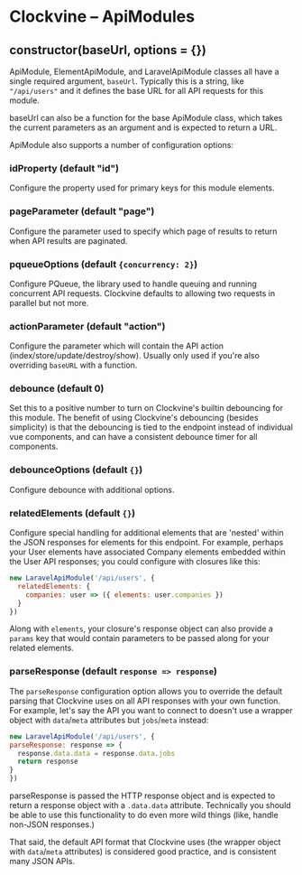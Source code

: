 Clockvine – ApiModules
======================

## constructor(baseUrl, options = {})

ApiModule, ElementApiModule, and LaravelApiModule classes all have a single required argument, `baseUrl`. Typically this is a string, like `"/api/users"` and it defines the base URL for all API requests for this module.

baseUrl can also be a function for the base ApiModule class, which takes the current parameters as an argument and is expected to return a URL.

ApiModule also supports a number of configuration options:

### idProperty (default "id")

Configure the property used for primary keys for this module elements.


### pageParameter (default "page")

Configure the parameter used to specify which page of results to return when API results are paginated.


### pqueueOptions (default `{concurrency: 2}`)

Configure PQueue, the library used to handle queuing and running concurrent API requests. Clockvine defaults to allowing two requests in parallel but not more.


### actionParameter (default "action")

Configure the parameter which will contain the API action (index/store/update/destroy/show). Usually only used if you're also overriding `baseURL` with a function.


### debounce (default 0)

Set this to a positive number to turn on Clockvine's builtin debouncing for this module. The benefit of using Clockvine's debouncing (besides simplicity) is that the debouncing is tied to the endpoint instead of individual vue components, and can have a consistent debounce timer for all components.


### debounceOptions (default `{}`)

Configure debounce with additional options.


### relatedElements (default `{}`)

Configure special handling for additional elements that are 'nested' within the JSON responses for elements for this endpoint. For example, perhaps your User elements have associated Company elements embedded within the User API responses; you could configure with closures like this:

```javascript
new LaravelApiModule('/api/users', {
  relatedElements: {
    companies: user => ({ elements: user.companies })
  }
})
```

Along with `elements`, your closure's response object can also provide a `params` key that would contain parameters to be passed along for your related elements.


### parseResponse (default `response => response`)

The `parseResponse` configuration option allows you to override the default parsing that Clockvine uses on all API responses with your own function. For example, let's say the API you want to connect to doesn't use a wrapper object with `data`/`meta` attributes but `jobs`/`meta` instead:

```javascript
new LaravelApiModule('/api/users', {
parseResponse: response => {
  response.data.data = response.data.jobs
  return response
}
})
```

parseResponse is passed the HTTP response object and is expected to return a response object with a `.data.data` attribute. Technically you should be able to use this functionality to do even more wild things (like, handle non-JSON responses.)

That said, the default API format that Clockvine uses (the wrapper object with `data`/`meta` attributes) is considered good practice, and is consistent many JSON APIs.
